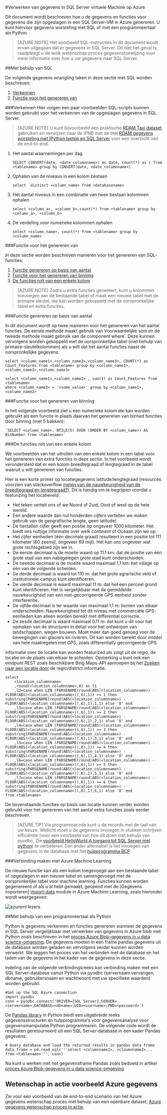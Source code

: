 <properties 
    pageTitle="Verwerken van gegevens uit SQL Azure | Microsoft Azure" 
    description="Procesgegevens uit SQL Azure" 
    services="machine-learning" 
    documentationCenter="" 
    authors="garyericson" 
    manager="jhubbard" 
    editor="" />

<tags 
    ms.service="machine-learning" 
    ms.workload="data-services" 
    ms.tgt_pltfrm="na" 
    ms.devlang="na" 
    ms.topic="article" 
    ms.date="09/16/2016" 
    ms.author="fashah;garye;bradsev" /> 

#<a name="heading"></a>Verwerken van gegevens in SQL Server virtuele Machine op Azure

Dit document wordt beschreven hoe u de gegevens en functies voor gegevens die zijn opgeslagen in een SQL Server-VM in Azure genereren. U kunt hiervoor gegevens worsteling met SQL of met een programmeertaal als Python.


> [AZURE.NOTE] Het voorbeeld SQL-instructies in dit document wordt ervan uitgegaan dat er gegevens in SQL Server. Dit niet het geval is, raadpleegt u de wolk wetenschap proces gegevenstoewijzing voor meer informatie over hoe u uw gegevens naar SQL Server.

##<a name="SQL"></a>Met behulp van SQL

De volgende gegevens wrangling taken in deze sectie met SQL worden beschreven:

1. [Verkennen](#sql-dataexploration)
2. [Functie voor het genereren van](#sql-featuregen)

###<a name="sql-dataexploration"></a>Verkennen
Hier volgen een paar voorbeelden SQL-scripts kunnen worden gebruikt voor het verkennen van de opgeslagen gegevens in SQL Server.


> [AZURE.NOTE] U kunt bijvoorbeeld een praktische [RDAM Taxi dataset](http://www.andresmh.com/nyctaxitrips/) gebruiken en verwijzen naar de IPNB met de titel [RDAM gegevens worsteling met IPython laptop en SQL Server](https://github.com/Azure/Azure-MachineLearning-DataScience/blob/master/Misc/DataScienceProcess/iPythonNotebooks/machine-Learning-data-science-process-sql-walkthrough.ipynb) voor een overzicht van de end-to-end.

1. Het aantal waarnemingen per dag

    `SELECT CONVERT(date, <date_columnname>) as date, count(*) as c from <tablename> group by CONVERT(date, <date_columnname>)` 

2. Ophalen van de niveaus in een kolom bestaan

    `select  distinct <column_name> from <databasename>`

3. Het aantal niveaus in een combinatie van twee bestaan kolommen ophalen 

    `select <column_a>, <column_b>,count(*) from <tablename> group by <column_a>, <column_b>`

4. De verdeling voor numerieke kolommen ophalen

    `select <column_name>, count(*) from <tablename> group by <column_name>`


###<a name="sql-featuregen"></a>Functie voor het genereren van

In deze sectie worden beschreven manieren voor het genereren van SQL-functies:  

1. [Functie genereren op basis van aantal](#sql-countfeature)
2. [Functie voor het genereren van binning](#sql-binningfeature)
3. [De functies rolt van een enkele kolom](#sql-featurerollout)


> [AZURE.NOTE] Zodra u extra functies genereert, kunt u kolommen toevoegen aan de bestaande tabel of maak een nieuwe tabel met de primaire sleutel, die kan worden gekoppeld met de oorspronkelijke tabel en extra functies. 

###<a name="sql-countfeature"></a>Functie genereren op basis van aantal

In dit document wordt op twee manieren voor het genereren van het aantal functies. De eerste methode maakt gebruik van Voorwaardelijke som en de tweede methode maakt gebruik van de component where'. Deze kunnen vervolgens worden gekoppeld met de oorspronkelijke tabel (met behulp van primaire-sleutelkolommen) als u wilt dat het aantal functies naast de oorspronkelijke gegevens.

    select <column_name1>,<column_name2>,<column_name3>, COUNT(*) as Count_Features from <tablename> group by <column_name1>,<column_name2>,<column_name3> 

    select <column_name1>,<column_name2> , sum(1) as Count_Features from <tablename> 
    where <column_name3> = '<some_value>' group by <column_name1>,<column_name2> 

###<a name="sql-binningfeature"></a>Functie voor het genereren van binning

In het volgende voorbeeld ziet u een numerieke kolom die kan worden gebruikt als een functie in plaats daarvan het genereren van binned functies door binning (met 5 bakken):

    `SELECT <column_name>, NTILE(5) OVER (ORDER BY <column_name>) AS BinNumber from <tablename>`


###<a name="sql-featurerollout"></a>De functies rolt van een enkele kolom

We voorbeelden van het uitrollen van een enkele kolom in een tabel voor het genereren van extra functies in deze sectie. In het voorbeeld wordt verondersteld dat er een kolom breedtegraad of lengtegraad in de tabel waaruit u wilt genereren van functies.

Hier is een korte primer op locatiegegevens latitude/lengtegraad (resources voorzien van stackoverflow [meten van de nauwkeurigheid van de breedtegraad en lengtegraad?](http://gis.stackexchange.com/questions/8650/how-to-measure-the-accuracy-of-latitude-and-longitude)). Dit is handig om te begrijpen voordat u featurizing het locatieveld:

- Het teken vertelt ons of we Noord of Zuid, Oost of west op de hele wereld.
- Een andere waarde dan nul honderden cijfers vertellen we maken gebruik van de geografische lengte, geen latitude!
- De tientallen cijfer geeft een positie op ongeveer 1000 kilometer. Het biedt ons nuttige informatie over welk continent of Oceaan zijn we op.
- Het cijfer eenheden (één decimale graad) resulteert in een positie tot 111 kilometer (60 zeemijl, ongeveer 69 mijl). Het kan ons ongeveer wat grote rechtsgebied zijn we in.
- De eerste decimaal is de moeite waard op 11.1 km: dat de positie van één grote stad van een nabijgelegen grote stad kunt onderscheiden.
- De tweede decimaal is de moeite waard maximaal 1,1 km: het village op één van de volgende scheiden.
- De derde decimaal is waard tot 110 m: dat het grote agrarische veld of institutionele campus kunt identificeren.
- De vierde decimaal is waard maximaal 11 m: dat het een perceel grond kunt identificeren. Het is vergelijkbaar met de gemiddelde nauwkeurigheid van een niet-gecorrigeerde GPS eenheid zonder interferentie.
- De vijfde decimaal is ter waarde van maximaal 1,1 m: bomen van elkaar onderscheiden. Nauwkeurigheid tot dit niveau met commerciële GPS-eenheden kan alleen worden bereikt met differential correctie.
- De zesde decimaal is waard maximaal 0.11 m: dat kunt u dit voor het opmaken van de structuren in detail voor het ontwerpen van landschappen, wegen bouwen. Moet meer dan goed genoeg voor de bewegingen van glaciers en rivieren. Dit kan worden bereikt door middel van hele maatregelen met GPS, zoals differentially gecorrigeerde GPS.

Informatie over de locatie kan worden featurized als volgt uit de regio, de locatie en de plaats van elkaar te scheiden. Opmerking u kunt ook een eindpunt REST zoals beschikbare Bing Maps-API aanroepen bij het [Zoeken naar een locatie door](https://msdn.microsoft.com/library/ff701710.aspx) de regio/district informatie.

    select 
        <location_columnname>
        ,round(<location_columnname>,0) as l1       
        ,l2=case when LEN (PARSENAME(round(ABS(<location_columnname>) - FLOOR(ABS(<location_columnname>)),6),1)) >= 1 then substring(PARSENAME(round(ABS(<location_columnname>) - FLOOR(ABS(<location_columnname>)),6),1),1,1) else '0' end     
        ,l3=case when LEN (PARSENAME(round(ABS(<location_columnname>) - FLOOR(ABS(<location_columnname>)),6),1)) >= 2 then substring(PARSENAME(round(ABS(<location_columnname>) - FLOOR(ABS(<location_columnname>)),6),1),2,1) else '0' end     
        ,l4=case when LEN (PARSENAME(round(ABS(<location_columnname>) - FLOOR(ABS(<location_columnname>)),6),1)) >= 3 then substring(PARSENAME(round(ABS(<location_columnname>) - FLOOR(ABS(<location_columnname>)),6),1),3,1) else '0' end     
        ,l5=case when LEN (PARSENAME(round(ABS(<location_columnname>) - FLOOR(ABS(<location_columnname>)),6),1)) >= 4 then substring(PARSENAME(round(ABS(<location_columnname>) - FLOOR(ABS(<location_columnname>)),6),1),4,1) else '0' end     
        ,l6=case when LEN (PARSENAME(round(ABS(<location_columnname>) - FLOOR(ABS(<location_columnname>)),6),1)) >= 5 then substring(PARSENAME(round(ABS(<location_columnname>) - FLOOR(ABS(<location_columnname>)),6),1),5,1) else '0' end     
        ,l7=case when LEN (PARSENAME(round(ABS(<location_columnname>) - FLOOR(ABS(<location_columnname>)),6),1)) >= 6 then substring(PARSENAME(round(ABS(<location_columnname>) - FLOOR(ABS(<location_columnname>)),6),1),6,1) else '0' end     
    from <tablename>

De bovenstaande functies op basis van locatie kunnen verder worden gebruikt voor het genereren van het aantal extra functies zoals eerder beschreven. 


> [AZURE.TIP] Via programmacode kunt u de records met de taal van uw keuze. Wellicht moet u de gegevens invoegen in stukken schrijven efficiëntie (voor een voorbeeld van hoe dit doen met behulp van pyodbc, Zie [voorbeeld HelloWorld A toegang tot SQL Server met python](https://code.google.com/p/pypyodbc/wiki/A_HelloWorld_sample_to_access_mssql_with_python)) te verbeteren. Een ander alternatief is het invoegen van gegevens in de database met het [hulpprogramma BCP](https://msdn.microsoft.com/library/ms162802.aspx).

###<a name="sql-aml"></a>Verbinding maken met Azure Machine Learning

De nieuwe functie kan als een kolom toegevoegd aan een bestaande tabel of opgeslagen in een nieuwe tabel en samengevoegd met de oorspronkelijke tabel voor machine learning. Functies kunnen worden gegenereerd of als u al hebt gemaakt, geopend met de [Gegevens importeren] [ import-data] module in Azure Machine Learning, zoals hieronder wordt weergegeven:

![azureml lezers][1] 

##<a name="python"></a>Met behulp van een programmeertaal als Python

Python is gegevens verkennen en functies genereren wanneer de gegevens in SQL Server vergelijkbaar met verwerken van gegevens in Azure blob met Python zoals beschreven in het [proces Azure Blob-gegevens in u data science-omgeving](machine-learning-data-science-process-data-blob.md). De gegevens moeten in een frame pandas gegevens uit de database worden geladen en vervolgens verder kunnen worden verwerkt. We leggen het proces van het verbinden met de database en het laden van de gegevens in het kader van de gegevens in deze sectie.

Indeling van de volgende verbindingsreeks kan verbinding maken met een SQL Server-database vanuit Python via pyodbc (servernaam vervangen, dbname, gebruikersnaam en wachtwoord met uw specifieke waarden) worden gebruikt:

    #Set up the SQL Azure connection
    import pyodbc   
    conn = pyodbc.connect('DRIVER={SQL Server};SERVER=<servername>;DATABASE=<dbname>;UID=<username>;PWD=<password>')

De [Pandas library](http://pandas.pydata.org/) in Python biedt een uitgebreide reeks gegevensstructuren en hulpprogramma's voor gegevensanalyse voor gegevensmanipulatie Python programmeren. De volgende code wordt de resultaten geretourneerd uit een SQL Server-database in een kader Pandas gegevens:

    # Query database and load the returned results in pandas data frame
    data_frame = pd.read_sql('''select <columnname1>, <cloumnname2>... from <tablename>''', conn)

Nu kunt u werken met het gegevensframe Pandas zoals bedoeld in artikel [proces Azure Blob-gegevens in u data science-omgeving](machine-learning-data-science-process-data-blob.md).

## <a name="azure-data-science-in-action-example"></a>Wetenschap in actie voorbeeld Azure gegevens

Zie voor een voorbeeld van de end-to-end scenario van het Azure gegevens wetenschap proces met behulp van een openbare dataset, [Azure gegevens wetenschap proces in actie](machine-learning-data-science-process-sql-walkthrough.md).

[1]: ./media/machine-learning-data-science-process-sql-server-virtual-machine/reader_db_featurizedinput.png


<!-- Module References -->
[import-data]: https://msdn.microsoft.com/library/azure/4e1b0fe6-aded-4b3f-a36f-39b8862b9004/
 
